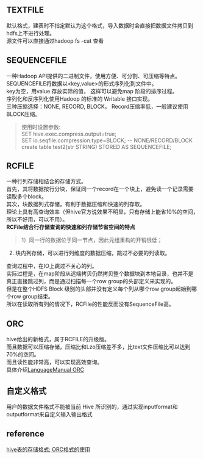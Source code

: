 ## TEXTFILE  
默认格式，建表时不指定默认为这个格式，导入数据时会直接把数据文件拷贝到hdfs上不进行处理。  
源文件可以直接通过hadoop fs -cat 查看
## SEQUENCEFILE 
一种Hadoop API提供的二进制文件，使用方便、可分割、可压缩等特点。   
SEQUENCEFILE将数据以<key,value>的形式序列化到文件中。   
key为空，用value 存放实际的值， 这样可以避免map 阶段的排序过程。  
序列化和反序列化使用Hadoop 的标准的 Writable 接口实现。  
三种压缩选择：NONE, RECORD, BLOCK。 Record压缩率低，一般建议使用BLOCK压缩。  
> 使用时设置参数:  
        SET hive.exec.compress.output=true;  
        SET io.seqfile.compression.type=BLOCK; -- NONE/RECORD/BLOCK  
        create table test2(str STRING)  STORED AS SEQUENCEFILE; 
## RCFILE  
一种行列存储相结合的存储方式。  
首先，其将数据按行分块，保证同一个record在一个块上，避免读一个记录需要读取多个block。  
其次，块数据列式存储，有利于数据压缩和快速的列存取。  
理论上具有高查询效率（但hive官方说效果不明显，只有存储上能省10%的空间，所以不好用，可以不用）。  
**RCFile结合行存储查询的快速和列存储节省空间的特点**  
> 1）同一行的数据位于同一节点，因此元组重构的开销很低；  
  2) 块内列存储，可以进行列维度的数据压缩，跳过不必要的列读取。  
  
查询过程中，在IO上跳过不关心的列。  
实际过程是，在map阶段从远端拷贝仍然拷贝整个数据块到本地目录，也并不是真正直接跳过列，而是通过扫描每一个row group的头部定义来实现的。    
但是在整个HDFS Block 级别的头部并没有定义每个列从哪个row group起始到哪个row group结束。  
所以在读取所有列的情况下，RCFile的性能反而没有SequenceFile高。
## ORC 
hive给出的新格式，属于RCFILE的升级版。  
而且数据可以压缩存储，压缩比和Lzo压缩差不多，比text文件压缩比可以达到70%的空间。    
而且读性能非常高，可以实现高效查询。  
具体介绍[LanguageManual ORC](https://cwiki.apache.org/confluence/display/Hive/LanguageManual+ORC)

## 自定义格式 
用户的数据文件格式不能被当前 Hive 所识别的，通过实现inputformat和outputformat来自定义输入输出格式
## reference 
[hive表的存储格式; ORC格式的使用](https://blog.csdn.net/longshenlmj/article/details/51702343)
